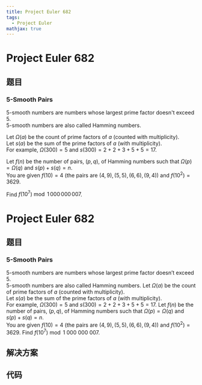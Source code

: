 ```yaml
---
title: Project Euler 682
tags:
  - Project Euler
mathjax: true
---
```

<escape><!-- more --></escape>
    
# Project Euler 682
## 题目
### 5-Smooth Pairs

5-smooth numbers are numbers whose largest prime factor doesn't exceed 5.<br />
5-smooth numbers are also called Hamming numbers.

Let $\Omega(a)$ be the count of prime factors of $a$ (counted with multiplicity).<br />
Let $s(a)$ be the sum of the prime factors of $a$ (with multiplicity).<br />
For example, $\Omega(300) = 5$ and $s(300) = 2+2+3+5+5 = 17$.

Let $f(n)$ be the number of pairs, $(p,q)$, of Hamming numbers such that $\Omega(p)=\Omega(q)$ and $s(p)+s(q)=n$.<br />
You are given $f(10)=4$ (the pairs are $(4,9),(5,5),(6,6),(9,4)$) and $f(10^2)=3629$.

Find $f(10^7) \bmod 1\,000\,000\,007$.



# Project Euler 682
## 题目
### $5$-Smooth Pairs

$5$-smooth numbers are numbers whose largest prime factor doesn’t exceed $5$.<br>$5$-smooth numbers are also called Hamming numbers.
Let $\Omega(a)$ be the count of prime factors of $a$ (counted with multiplicity).<br>Let $s(a)$ be the sum of the prime factors of $a$ (with multiplicity).<br>For example, $\Omega(300) = 5$ and $s(300) = 2+2+3+5+5 = 17$.
Let $f(n)$ be the number of pairs, $(p,q)$, of Hamming numbers such that $\Omega(p)=\Omega(q)$ and $s(p)+s(q)=n$.<br>You are given $f(10)=4$ (the pairs are $(4,9),(5,5),(6,6),(9,4)$) and $f(10^2)=3629$.
Find $f(10^7) \bmod 1\ 000\ 000\ 007$.


## 解决方案


## 代码


